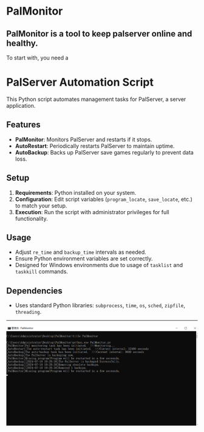# PalMonitor
## PalMonitor is a tool to keep palserver online and healthy.
To start with, you need a 
# PalServer Automation Script

This Python script automates management tasks for PalServer, a server application.


## Features

- **PalMonitor**: Monitors PalServer and restarts if it stops.
- **AutoRestart**: Periodically restarts PalServer to maintain uptime.
- **AutoBackup**: Backs up PalServer save games regularly to prevent data loss.

## Setup

1. **Requirements**: Python installed on your system.
2. **Configuration**: Edit script variables (`program_locate`, `save_locate`, etc.) to match your setup.
3. **Execution**: Run the script with administrator privileges for full functionality.

## Usage

- Adjust `re_time` and `backup_time` intervals as needed.
- Ensure Python environment variables are set correctly.
- Designed for Windows environments due to usage of `tasklist` and `taskkill` commands.

## Dependencies

- Uses standard Python libraries: `subprocess`, `time`, `os`, `sched`, `zipfile`, `threading`.
----
![效果预览](https://github.com/WhiteCloudOL/PalMonitor/blob/main/images/quikview.png "效果预览")
